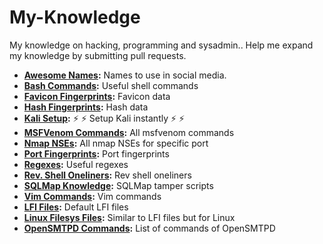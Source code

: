 # My-Knowledge
My knowledge on hacking, programming and sysadmin.. Help me expand my knowledge by submitting pull requests.

* **[Awesome Names](https://github.com/neomachiney/My-Knowledge/tree/master/AwesomeNames):** Names to use in social media.
* **[Bash Commands](https://github.com/neomachiney/My-Knowledge/tree/master/Bash):** Useful shell commands
* **[Favicon Fingerprints](https://github.com/neomachiney/My-Knowledge/tree/master/Bash):** Favicon data
* **[Hash Fingerprints](https://github.com/neomachiney/My-Knowledge/tree/master/Hash):** Hash data
* **[Kali Setup](https://github.com/neomachiney/My-Knowledge/tree/master/KaliSetup):** :zap: :zap: Setup Kali instantly :zap: :zap:
* **[MSFVenom Commands](https://github.com/neomachiney/My-Knowledge/tree/master/MSFVenom):** All msfvenom commands
* **[Nmap NSEs](https://github.com/neomachiney/My-Knowledge/tree/master/Nmap):** All nmap NSEs for specific port
* **[Port Fingerprints](https://github.com/neomachiney/My-Knowledge/tree/master/PortData):** Port fingerprints
* **[Regexes](https://github.com/neomachiney/My-Knowledge/tree/master/Regex):** Useful regexes
* **[Rev. Shell Oneliners](https://github.com/neomachiney/My-Knowledge/tree/master/ReverseShell):** Rev shell oneliners
* **[SQLMap Knowledge](https://github.com/neomachiney/My-Knowledge/tree/master/SQLmap):** SQLMap tamper scripts
* **[Vim Commands](https://github.com/neomachiney/My-Knowledge/tree/master/Vim):** Vim commands
* **[LFI Files](https://github.com/neomachiney/My-Knowledge/tree/master/LFI):** Default LFI files
* **[Linux Filesys Files](https://github.com/neomachiney/My-Knowledge/tree/master/LFI):** Similar to LFI files but for Linux
* **[OpenSMTPD Commands](https://github.com/neomachiney/My-Knowledge/tree/master/OpenSMTPD):** List of commands of OpenSMTPD

